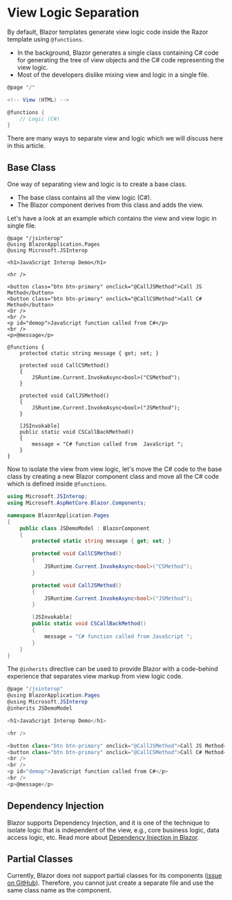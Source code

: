# View Logic Separation

By default, Blazor templates generate view logic code inside the Razor template using `@functions`. 

 - In the background, Blazor generates a single class containing C# code for generating the tree of view objects and the C# code representing the view logic.
 - Most of the developers dislike mixing view and logic in a single file.

```csharp
@page "/"

<!-- View (HTML) -->

@functions {
    // Logic (C#)
}
```

There are many ways to separate view and logic which we will discuss here in this article.

## Base Class

One way of separating view and logic is to create a base class. 

 - The base class contains all the view logic (C#). 
 - The Blazor component derives from this class and adds the view. 

Let's have a look at an example which contains the view and view logic in single file. 

```charp
@page "/jsinterop"
@using BlazorApplication.Pages
@using Microsoft.JSInterop

<h1>JavaScript Interop Demo</h1>

<hr />

<button class="btn btn-primary" onclick="@CallJSMethod">Call JS Method</button>
<button class="btn btn-primary" onclick="@CallCSMethod">Call C# Method</button>
<br />
<br />
<p id="demop">JavaScript function called from C#</p>
<br />
<p>@message</p>

@functions {
    protected static string message { get; set; }
    
    protected void CallCSMethod()
    {
        JSRuntime.Current.InvokeAsync<bool>("CSMethod");
    }
    
    protected void CallJSMethod()
    {
        JSRuntime.Current.InvokeAsync<bool>("JSMethod");
    }
    
    [JSInvokable]
    public static void CSCallBackMethod()
    {
        message = "C# function called from  JavaScript ";
    }
}
```

Now to isolate the view from view logic, let's move the C# code to the base class by creating a new Blazor component class and move all the C# code which is defined inside `@functions`.

```csharp
using Microsoft.JSInterop;
using Microsoft.AspNetCore.Blazor.Components;

namespace BlazorApplication.Pages
{
    public class JSDemoModel : BlazorComponent
    {
        protected static string message { get; set; }

        protected void CallCSMethod()
        {
            JSRuntime.Current.InvokeAsync<bool>("CSMethod");
        }

        protected void CallJSMethod()
        {
            JSRuntime.Current.InvokeAsync<bool>("JSMethod");
        }

        [JSInvokable]
        public static void CSCallBackMethod()
        {
            message = "C# function called from JavaScript ";
        }
    }
}
```

The `@inherits` directive can be used to provide Blazor with a code-behind experience that separates view markup from view logic code.

```csharp
@page "/jsinterop"
@using BlazorApplication.Pages
@using Microsoft.JSInterop
@inherits JSDemoModel

<h1>JavaScript Interop Demo</h1>

<hr />

<button class="btn btn-primary" onclick="@CallJSMethod">Call JS Method</button>
<button class="btn btn-primary" onclick="@CallCSMethod">Call C# Method</button>
<br />
<br />
<p id="demop">JavaScript function called from C#</p>
<br />
<p>@message</p>

```

## Dependency Injection

Blazor supports Dependency Injection, and it is one of the technique to isolate logic that is independent of the view, e.g., core business logic, data access logic, etc. Read more about <a href="{{ site.github.url }}/dependency-injection">Dependency Injection in Blazor</a>.

## Partial Classes

Currently, Blazor does not support partial classes for its components ([issue on GitHub](https://github.com/aspnet/Blazor/issues/278)). Therefore, you cannot just create a separate file and use the same class name as the component.

